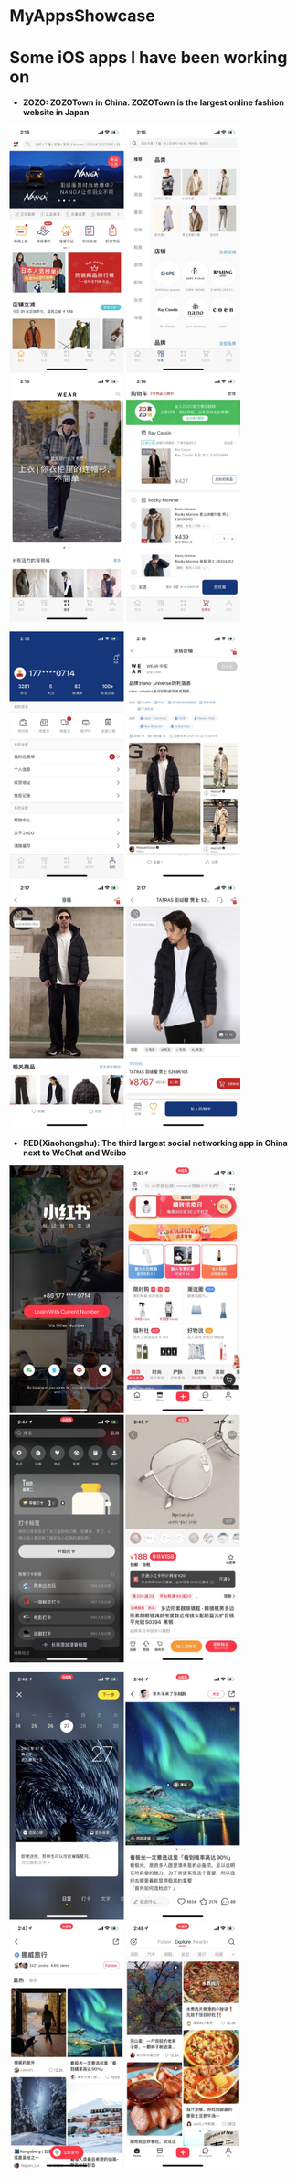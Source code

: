 # MyAppsShowcase

# Some iOS apps I have been working on

+ <b>ZOZO: ZOZOTown in China. ZOZOTown is the largest online fashion website in Japan</b>

<img src="./showcases/zozo/zozo_1.jpg" alt="drawing" width="200"/> <img src="./showcases/zozo/zozo_2.jpg" alt="drawing" width="200"/> <img src="./showcases/zozo/zozo_3.jpg" alt="drawing" width="200"/> <img src="./showcases/zozo/zozo_4.jpg" alt="drawing" width="200"/>

<img src="./showcases/zozo/zozo_5.jpg" alt="drawing" width="200"/> <img src="./showcases/zozo/zozo_6.jpg" alt="drawing" width="200"/> <img src="./showcases/zozo/zozo_7.jpg" alt="drawing" width="200"/> <img src="./showcases/zozo/zozo_8.jpg" alt="drawing" width="200"/>

+ <b>RED(Xiaohongshu): The third largest social networking app in China next to WeChat and Weibo

<img src="./showcases/red/red_1.jpg" alt="drawing" width="200"/> <img src="./showcases/red/red_2.jpg" alt="drawing" width="200"/> <img src="./showcases/red/red_3.jpg" alt="drawing" width="200"/> <img src="./showcases/red/red_4.jpg" alt="drawing" width="200"/>

<img src="./showcases/red/red_5.jpg" alt="drawing" width="200"/> <img src="./showcases/red/red_6.jpg" alt="drawing" width="200"/> <img src="./showcases/red/red_7.jpg" alt="drawing" width="200"/> <img src="./showcases/red/red_8.jpg" alt="drawing" width="200"/>

